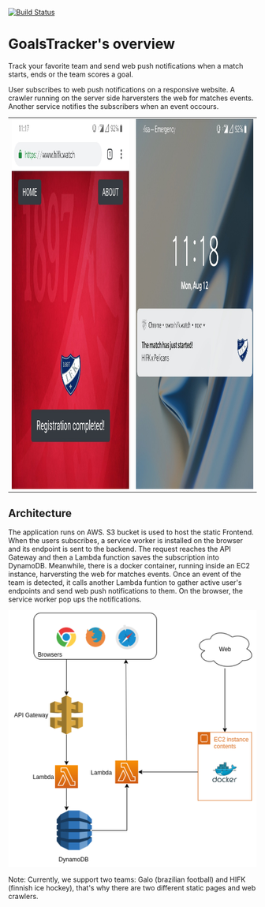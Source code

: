 [![Build Status](https://travis-ci.org/andrelopesmds/goalstrackerproject.svg?branch=master)](https://travis-ci.org/andrelopesmds/goalstrackerproject)

# GoalsTracker's overview

Track your favorite team and send web push notifications when a match starts, ends or the team scores a goal.

User subscribes to web push notifications on a responsive website. A crawler running on the server side harversters the web for matches events. Another service notifies the subscribers when an event occours.

<table cellspacing="0" cellpadding="0" style="border-collapse: collapse; border: none;">
  <tr>
    <td align="center" valign="center">
      <img src="images/subscription.jpg" alt="the picture is not yet loaded." style="height:750px; width:580px;"/>
      <br />
    </td>
    <td align="center" valign="center">
      <img src="images/message.jpg" alt="the picture is not yet loaded." style="height:750px; width:580px;"/>
      <br />
    </td>
  </tr>
</table>

## Architecture

The application runs on AWS. S3 bucket is used to host the static Frontend. When the users subscribes, a service worker is installed on the browser and its endpoint is sent to the backend. The request reaches the API Gateway and then a Lambda function saves the subscription into DynamoDB. Meanwhile, there is a docker container, running inside an EC2 instance, harversting the web for matches events. Once an event of the team is detected, it calls another Lambda funtion to gather active user's endpoints and send web push notifications to them. On the browser, the service worker pop ups the notifications.

<p align="center">
  <img src="images/architecture.png" alt="the picture has not been loaded yet."/>
</p>

Note: Currently, we support two teams: Galo (brazilian football) and HIFK (finnish ice hockey), that's why there are two different static pages and web crawlers.


